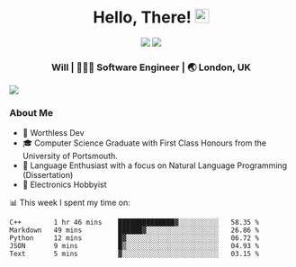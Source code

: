 <div align="center">
  <h1> Hello, There! <img src="https://media.giphy.com/media/hvRJCLFzcasrR4ia7z/giphy.gif" width="25px"></h1>
</div>

<p align="center">
    <a href="https://linkedin.com/in/willgreen98" alt="LinkedIn">
	    <img src="https://img.shields.io/badge/-LinkedIn-0e76a8?style=flat-square&logo=Linkedin&logoColor=white"/></a>
    <a href="https://twitter.com/Will_Green98" alt="Tweeter">
        <img src="https://img.shields.io/badge/-Twitter-00acee?style=flat-square&logo=Twitter&logoColor=white"/></a>
</p>

<div align="center">
	<h3> Will | 👨🏻‍💻 Software Engineer | 🌏 London, UK </h3>
</div>

![](https://visitor-badge.glitch.me/badge?page_id=willgreen98.visitor-badge)

### About Me

- 🥰 Worthless Dev
- 🎓 Computer Science Graduate with First Class Honours from the University of Portsmouth.
- 📖 Language Enthusiast with a focus on Natural Language Programming (Dissertation)
- 🤖 Electronics Hobbyist

📊 This week I spent my time on:
<!--START_SECTION:waka-->

```text
C++        1 hr 46 mins    ██████████████▓░░░░░░░░░░   58.35 %
Markdown   49 mins         ██████▓░░░░░░░░░░░░░░░░░░   26.86 %
Python     12 mins         █▓░░░░░░░░░░░░░░░░░░░░░░░   06.72 %
JSON       9 mins          █▒░░░░░░░░░░░░░░░░░░░░░░░   04.93 %
Text       5 mins          ▓░░░░░░░░░░░░░░░░░░░░░░░░   03.15 %
```

<!--END_SECTION:waka-->
